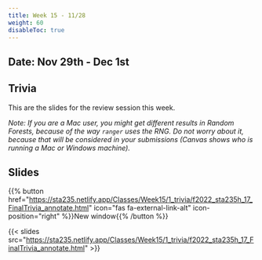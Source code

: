 ```yaml
---
title: Week 15 - 11/28
weight: 60
disableToc: true
---
```


## Date: Nov 29th - Dec 1st

## Trivia

This are the slides for the review session this week.

*Note: If you are a Mac user, you might get different results in Random Forests, because of the way `ranger` uses the RNG. Do not worry about it, because that will be considered in your submissions (Canvas shows who is running a Mac or Windows machine).*


## Slides

{{% button href="https://sta235.netlify.app/Classes/Week15/1_trivia/f2022_sta235h_17_FinalTrivia_annotate.html" icon="fas fa-external-link-alt" icon-position="right" %}}New window{{% /button %}}

{{< slides src="https://sta235.netlify.app/Classes/Week15/1_trivia/f2022_sta235h_17_FinalTrivia_annotate.html" >}}


